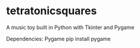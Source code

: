 # tetratonicsquares
A music toy built in Python with Tkinter and Pygame

Dependencies: Pygame    pip install pygame
